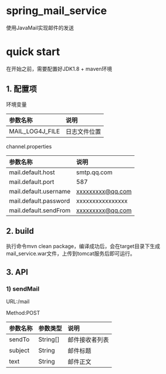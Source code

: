 # spring_mail_service
使用JavaMail实现邮件的发送

# quick start
在开始之前，需要配置好JDK1.8 + maven环境

## 1. 配置项
环境变量

|参数名称|说明|
|:-|:-|
|MAIL_LOG4J_FILE|日志文件位置|

channel.properties

|参数名称|说明|
|:-|:-|
|mail.default.host|smtp.qq.com|
|mail.default.port|587|
|mail.default.username|xxxxxxxxx@qq.com|
|mail.default.password|xxxxxxxxxxxxxxxx|
|mail.default.sendFrom|xxxxxxxxx@qq.com|


## 2. build
执行命令mvn clean package，编译成功后，会在target目录下生成mail_service.war文件，上传到tomcat服务后即可运行。

## 3. API
### 1) sendMail
URL:/mail

Method:POST

|参数名称|参数类型|说明|
|:-|:-|:-|
|sendTo|String[]|邮件接收者列表|
|subject|String|邮件标题|
|text|String|邮件正文|
